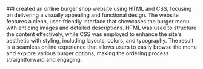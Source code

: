 ##I created an online burger shop website using HTML and CSS, focusing on delivering a visually appealing and functional design. The website features a clean, user-friendly interface that showcases the burger menu with enticing images and detailed descriptions. HTML was used to structure the content effectively, while CSS was employed to enhance the site's aesthetic with styling, including layouts, colors, and typography. The result is a seamless online experience that allows users to easily browse the menu and explore various burger options, making the ordering process straightforward and engaging.
